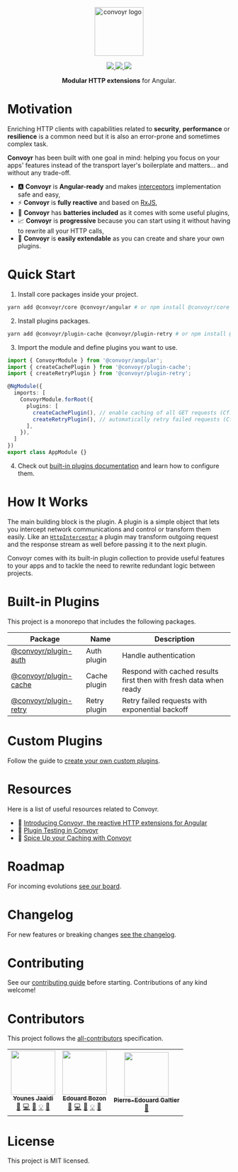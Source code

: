 <p align="center">
  <img width="110" src="https://github.com/jscutlery/convoyr/blob/master/logo.png?raw=true" alt="convoyr logo" />
</p>

<div align="center">
  <a href="https://github.com/jscutlery/convoyr/actions" rel="nofollow">
    <img src="https://github.com/jscutlery/convoyr/workflows/Build%20&%20Test/badge.svg" />
  </a>
  <a href="https://codecov.io/gh/jscutlery/convoyr" rel="nofollow">
    <img src="https://badgen.net/codecov/c/github/jscutlery/convoyr" />
  </a>
  <a href="https://www.npmjs.com/package/@convoyr/core" rel="nofollow">
    <img src="https://badgen.net/npm/v/@convoyr/core">
  </a>
</div>

<p align="center">
  <strong>Modular HTTP extensions</strong> for Angular.
</p>

# Motivation

Enriching HTTP clients with capabilities related to **security**, **performance** or **resilience** is a common need but it is also an error-prone and sometimes complex task.

**Convoyr** has been built with one goal in mind: helping you focus on your apps' features instead of the transport layer's boilerplate and matters... and without any trade-off.

- 🅰️ **Convoyr** is **Angular-ready** and makes [interceptors](https://angular.io/api/common/http/HttpInterceptor) implementation safe and easy,
- ⚡️ **Convoyr** is **fully reactive** and based on [RxJS](https://rxjs-dev.firebaseapp.com/),
- 🔋 **Convoyr** has **batteries included** as it comes with some useful plugins,
- 📈 **Convoyr** is **progressive** because you can start using it without having to rewrite all your HTTP calls,
- 🧱 **Convoyr** is **easily extendable** as you can create and share your own plugins.

# Quick Start

1. Install core packages inside your project.

```bash
yarn add @convoyr/core @convoyr/angular # or npm install @convoyr/core @convoyr/angular
```

2. Install plugins packages.

```bash
yarn add @convoyr/plugin-cache @convoyr/plugin-retry # or npm install @convoyr/plugin-cache @convoyr/plugin-retry
```

3. Import the module and define plugins you want to use.

```ts
import { ConvoyrModule } from '@convoyr/angular';
import { createCachePlugin } from '@convoyr/plugin-cache';
import { createRetryPlugin } from '@convoyr/plugin-retry';

@NgModule({
  imports: [
    ConvoyrModule.forRoot({
      plugins: [
        createCachePlugin(), // enable caching of all GET requests (Cf. @convoyr/plugin-cache)
        createRetryPlugin(), // automatically retry failed requests (Cf. @convoyr/plugin-retry)
      ],
    }),
  ]
})
export class AppModule {}
```

4. Check out [built-in plugins documentation](.#built-in-plugins) and learn how to configure them.

# How It Works

The main building block is the plugin. A plugin is a simple object that lets you intercept network communications and control or transform them easily. Like an [`HttpInterceptor`](https://angular.io/api/common/http/HttpInterceptor) a plugin may transform outgoing request and the response stream as well before passing it to the next plugin. 

Convoyr comes with its built-in plugin collection to provide useful features to your apps and to tackle the need to rewrite redundant logic between projects.

# Built-in Plugins

This project is a monorepo that includes the following packages.

| Package                                      | Name         | Description                                                       |
| -------------------------------------------- | ------------ | ----------------------------------------------------------------- |
| [@convoyr/plugin-auth](./libs/plugin-auth)   | Auth plugin  | Handle authentication                                             |
| [@convoyr/plugin-cache](./libs/plugin-cache) | Cache plugin | Respond with cached results first then with fresh data when ready |
| [@convoyr/plugin-retry](./libs/plugin-retry) | Retry plugin | Retry failed requests with exponential backoff                    |

# Custom Plugins

Follow the guide to [create your own custom plugins](./docs/custom-plugin.md).

# Resources

Here is a list of useful resources related to Convoyr.

- 📝 [Introducing Convoyr, the reactive HTTP extensions for Angular](https://www.codamit.dev/introducing-convoyr)
- 📝 [Plugin Testing in Convoyr](https://www.codamit.dev/plugin-testing-in-convoyr)
- 📝 [Spice Up your Caching with Convoyr](https://medium.com/marmicode/spice-up-your-caching-with-convoyr-d79347809110)

# Roadmap

For incoming evolutions [see our board](https://github.com/jscutlery/convoyr/projects/1).

# Changelog

For new features or breaking changes [see the changelog](CHANGELOG.md).

# Contributing

See our [contributing guide](./CONTRIBUTING.md) before starting. Contributions of any kind welcome!

# Contributors

This project follows the [all-contributors](https://github.com/all-contributors/all-contributors) specification.

<!-- ALL-CONTRIBUTORS-LIST:START - Do not remove or modify this section -->
<!-- prettier-ignore-start -->
<!-- markdownlint-disable -->
<table>
  <tr>
    <td align="center"><a href="https://marmicode.io/"><img src="https://avatars2.githubusercontent.com/u/2674658?v=4?s=100" width="100px;" alt=""/><br /><sub><b>Younes Jaaidi</b></sub></a><br /><a href="https://github.com/jscutlery/convoyr/issues?q=author%3Ayjaaidi" title="Bug reports">🐛</a> <a href="https://github.com/jscutlery/convoyr/commits?author=yjaaidi" title="Code">💻</a> <a href="https://github.com/jscutlery/convoyr/commits?author=yjaaidi" title="Documentation">📖</a> <a href="#example-yjaaidi" title="Examples">💡</a> <a href="#ideas-yjaaidi" title="Ideas, Planning, & Feedback">🤔</a></td>
    <td align="center"><a href="https://www.codamit.dev/"><img src="https://avatars0.githubusercontent.com/u/8522558?v=4?s=100" width="100px;" alt=""/><br /><sub><b>Edouard Bozon</b></sub></a><br /><a href="https://github.com/jscutlery/convoyr/issues?q=author%3Aedbzn" title="Bug reports">🐛</a> <a href="https://github.com/jscutlery/convoyr/commits?author=edbzn" title="Code">💻</a> <a href="https://github.com/jscutlery/convoyr/commits?author=edbzn" title="Documentation">📖</a> <a href="#example-edbzn" title="Examples">💡</a> <a href="#ideas-edbzn" title="Ideas, Planning, & Feedback">🤔</a></td>
    <td align="center"><a href="https://www.it-dir.co"><img src="https://avatars0.githubusercontent.com/u/2479323?v=4?s=100" width="100px;" alt=""/><br /><sub><b>Pierre-Edouard Galtier</b></sub></a><br /><a href="https://github.com/jscutlery/convoyr/commits?author=pegaltier" title="Documentation">📖</a></td>
  </tr>
</table>

<!-- markdownlint-restore -->
<!-- prettier-ignore-end -->

<!-- ALL-CONTRIBUTORS-LIST:END -->

# License

This project is MIT licensed.
